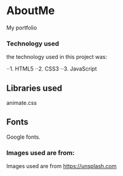# AboutMe
My portfolio
### Technology used
the technology used in this project was:

 ⋅⋅1. HTML5
 ⋅⋅2. CSS3
 ⋅⋅3. JavaScript
 
## Libraries used
animate.css
## Fonts
Google fonts.
### Images used are from:
Images used are from https://unsplash.com

